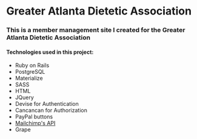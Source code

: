 # Greater Atlanta Dietetic Association

### This is a member management site I created for the Greater Atlanta Dietetic Association

#### Technologies used in this project:
- Ruby on Rails
- PostgreSQL
- Materialize
- SASS
- HTML
- JQuery
- Devise for Authentication
- Cancancan for Authorization
- PayPal buttons
- [Mailchimp's API](https://developer.mailchimp.com/)
- Grape
